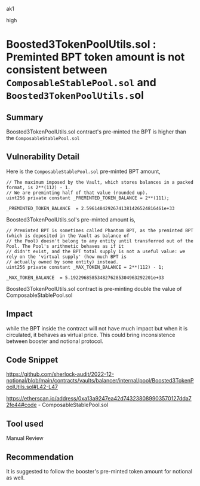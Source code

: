 ak1

high

# Boosted3TokenPoolUtils.sol : Preminted BPT token amount is not consistent between `ComposableStablePool.sol` and `Boosted3TokenPoolUtils.s`ol

## Summary

Boosted3TokenPoolUtils.sol  contract's pre-minted the BPT is higher than the `ComposableStablePool.sol`

## Vulnerability Detail

Here is the `ComposableStablePool.sol` pre-minted BPT amount,

    // The maximum imposed by the Vault, which stores balances in a packed format, is 2**(112) - 1.
    // We are preminting half of that value (rounded up).
    uint256 private constant _PREMINTED_TOKEN_BALANCE = 2**(111);
   
    _PREMINTED_TOKEN_BALANCE  = 2.59614842926741381426524816461e+33
   

Boosted3TokenPoolUtils.sol's pre-minted amount is,

    // Preminted BPT is sometimes called Phantom BPT, as the preminted BPT (which is deposited in the Vault as balance of
    // the Pool) doesn't belong to any entity until transferred out of the Pool. The Pool's arithmetic behaves as if it
    // didn't exist, and the BPT total supply is not a useful value: we rely on the 'virtual supply' (how much BPT is
    // actually owned by some entity) instead.
    uint256 private constant _MAX_TOKEN_BALANCE = 2**(112) - 1;

    _MAX_TOKEN_BALANCE  = 5.1922968585348276285304963292201e+33

Boosted3TokenPoolUtils.sol contract is pre-minting double the value of ComposableStablePool.sol

## Impact

while the BPT inside the contract will not have much impact but when it is circulated, it behaves as virtual price. This could bring inconsistence between booster and notional protocol.

## Code Snippet

https://github.com/sherlock-audit/2022-12-notional/blob/main/contracts/vaults/balancer/internal/pool/Boosted3TokenPoolUtils.sol#L42-L47

https://etherscan.io/address/0xa13a9247ea42d743238089903570127dda72fe44#code - ComposableStablePool.sol

## Tool used

Manual Review

## Recommendation

It is suggested to follow the booster's pre-minted token amount for notional as well.
